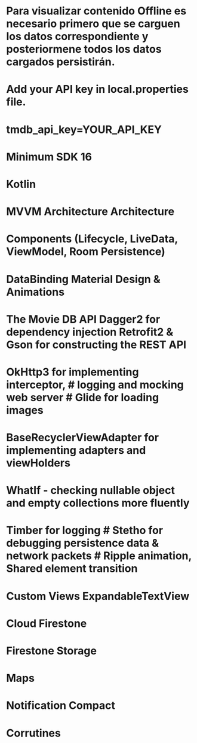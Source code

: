 # Para visualizar contenido Offline es necesario primero que se carguen los datos correspondiente y posteriormene todos los datos cargados persistirán. 

# Add your API key in local.properties file.
# tmdb_api_key=YOUR_API_KEY

# Minimum SDK 16 
# Kotlin 
# MVVM Architecture Architecture 
# Components (Lifecycle, LiveData, ViewModel, Room Persistence) 
# DataBinding Material Design & Animations 
# The Movie DB API Dagger2 for dependency injection Retrofit2 & Gson for constructing the REST API 
# OkHttp3 for implementing interceptor, # logging and mocking web server # Glide for loading images 
# BaseRecyclerViewAdapter for implementing adapters and viewHolders 
# WhatIf - checking nullable object and empty collections more fluently 
# Timber for logging # Stetho for debugging persistence data & network packets # Ripple animation, Shared element transition 
# Custom Views ExpandableTextView
# Cloud Firestone 
# Firestone Storage
# Maps
# Notification Compact
# Corrutines

